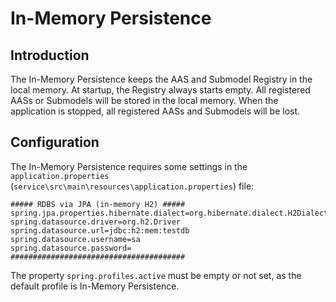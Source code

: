 # In-Memory Persistence

## Introduction

The In-Memory Persistence keeps the AAS and Submodel Registry in the local memory. At startup, the Registry always starts empty. All registered AASs or Submodels will be stored in the local memory. When the application is stopped, all registered AASs and Submodels will be lost.

## Configuration

The In-Memory Persistence requires some settings in the `application.properties` (`service\src\main\resources\application.properties`) file:

```properties
##### RDBS via JPA (in-memory H2) #####
spring.jpa.properties.hibernate.dialect=org.hibernate.dialect.H2Dialect
spring.datasource.driver=org.h2.Driver
spring.datasource.url=jdbc:h2:mem:testdb
spring.datasource.username=sa
spring.datasource.password=
#######################################
```

The property `spring.profiles.active` must be empty or not set, as the default profile is In-Memory Persistence.
